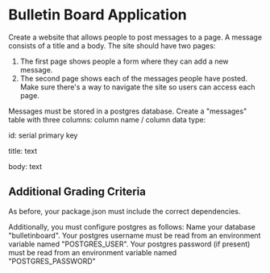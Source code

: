 # Bulletin Board Application

Create a website that allows people to post messages to a page. A message consists of a title and a body. The site should have two pages:

1. The first page shows people a form where they can add a new message.
2. The second page shows each of the messages people have posted. Make sure there's a way to navigate the site so users can access each page.

Messages must be stored in a postgres database. Create a "messages" table with three columns: column name / column data type:

id: serial primary key

title: text

body: text



## Additional Grading Criteria

As before, your package.json must include the correct dependencies.

Additionally, you must configure postgres as follows: Name your database "bulletinboard". Your postgres username must be read from an environment variable named "POSTGRES_USER". Your postgres password (if present) must be read from an environment variable named "POSTGRES_PASSWORD"


